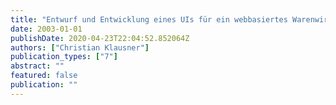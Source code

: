 ```yaml
---
title: "Entwurf und Entwicklung eines UIs für ein webbasiertes Warenwirtschaftssystem für ein KMU"
date: 2003-01-01
publishDate: 2020-04-23T22:04:52.852064Z
authors: ["Christian Klausner"]
publication_types: ["7"]
abstract: ""
featured: false
publication: ""
---
```


